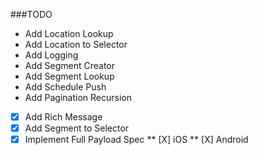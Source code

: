 ###TODO
* Add Location Lookup
* Add Location to Selector
* Add Logging
* Add Segment Creator
* Add Segment Lookup
* Add Schedule Push
* Add Pagination Recursion
* [X] Add Rich Message
* [X] Add Segment to Selector
* [X] Implement Full Payload Spec
** [X] iOS
** [X] Android